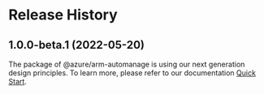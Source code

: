 # Release History
    
## 1.0.0-beta.1 (2022-05-20)

The package of @azure/arm-automanage is using our next generation design principles. To learn more, please refer to our documentation [Quick Start](https://aka.ms/js-track2-quickstart).
